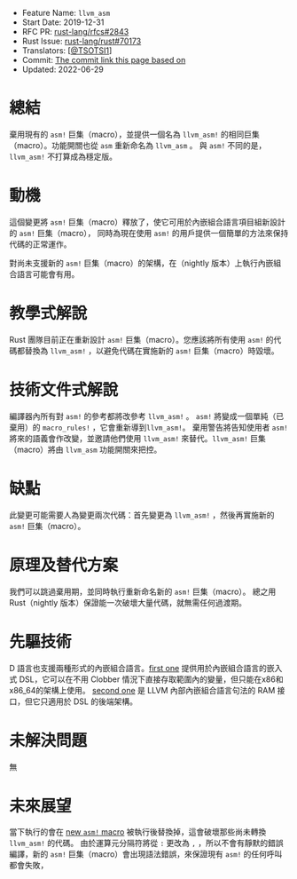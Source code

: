 - Feature Name: `llvm_asm`
- Start Date: 2019-12-31
- RFC PR: [rust-lang/rfcs#2843](https://github.com/rust-lang/rfcs/pull/2843)
- Rust Issue: [rust-lang/rust#70173](https://github.com/rust-lang/rust/issues/70173)
- Translators: [[@TSOTSI1](https://github.com/TSOTSI1)]
- Commit: [The commit link this page based on](https://github.com/Amanieu/rfcs/blob/9911615f81471229684b0ab704409c9fcae55ede/text/2843-llvm-asm.md)
- Updated: 2022-06-29

# 總結
[總結]: #總結

棄用現有的 `asm!` 巨集（macro），並提供一個名為 `llvm_asm!` 的相同巨集（macro）。功能開關也從 `asm` 重新命名為 `llvm_asm` 。
與 `asm!` 不同的是， `llvm_asm!` 不打算成為穩定版。

# 動機
[動機]: #動機

這個變更將 `asm!` 巨集（macro）釋放了，使它可用於內嵌組合語言項目組新設計的 `asm!` 巨集（macro），
同時為現在使用 `asm!` 的用戶提供一個簡單的方法來保持代碼的正常運作。

對尚未支援新的 `asm!` 巨集（macro）的架構，在（nightly 版本）上執行內嵌組合語言可能會有用。

# 教學式解說
[教學式解說]: #教學式解說

Rust 團隊目前正在重新設計 `asm!` 巨集（macro）。您應該將所有使用 `asm!` 的代碼都替換為 `llvm_asm!` ，以避免代碼在實施新的 `asm!` 巨集（macro）時毀壞。

# 技術文件式解說
[技術文件式解說]: #技術文件式解說

編譯器內所有對 `asm!` 的參考都將改參考 `llvm_asm!` 。
`asm!` 將變成一個單純（已棄用）的 `macro_rules!` ，它會重新導到`llvm_asm!`。
棄用警告將告知使用者 `asm!` 將來的語義會作改變，並邀請他們使用 `llvm_asm!` 來替代。`llvm_asm!` 巨集（macro）將由 `llvm_asm` 功能開關來把控。

# 缺點
[缺點]: #缺點

此變更可能需要人為變更兩次代碼：首先變更為 `llvm_asm!` ，然後再實施新的 `asm!` 巨集（macro）。

# 原理及替代方案
[原理及替代方案]: #原理及替代方案

我們可以跳過棄用期，並同時執行重新命名新的 `asm!` 巨集（macro）。
總之用 Rust（nightly 版本）保證能一次破壞大量代碼，就無需任何過渡期。

# 先驅技術
[先驅技術]: #先驅技術

D 語言也支援兩種形式的內嵌組合語言。[first one][d-asm] 提供用於內嵌組合語言的嵌入式 DSL，它可以在不用 Clobber 情況下直接存取範圍內的變量，但只能在x86和x86_64的架構上使用。
[second one][d-llvm-asm] 是 LLVM 內部內嵌組合語言句法的 RAM 接口，但它只適用於 DSL 的後端架構。

[d-asm]: https://dlang.org/spec/iasm.html
[d-llvm-asm]: https://wiki.dlang.org/LDC_inline_assembly_expressions

# 未解決問題
[未解決問題]: #未解決問題

無

# 未來展望
[未來展望]: #未來展望

當下執行的會在 [new `asm!` macro][inline-asm-rfc] 被執行後替換掉，這會破壞那些尚未轉換 `llvm_asm!` 的代碼。
由於運算元分隔符將從 `:` 更改為 `,` ，所以不會有靜默的錯誤編譯，新的 `asm!` 巨集（macro）會出現語法錯誤，來保證現有 `asm!` 的任何呼叫都會失敗，

[inline-asm-rfc]: https://github.com/rust-lang/rfcs/pull/2873
